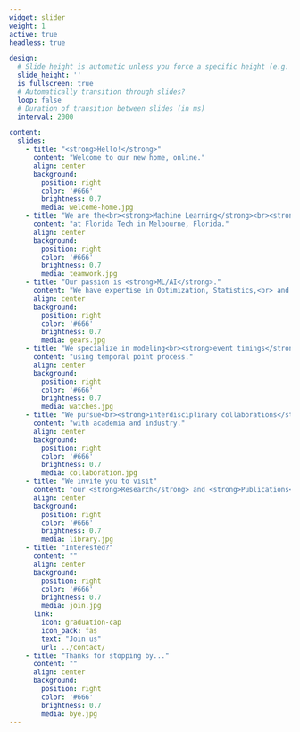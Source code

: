 ```yaml
---
widget: slider
weight: 1
active: true
headless: true

design:
  # Slide height is automatic unless you force a specific height (e.g. '400px')
  slide_height: ''
  is_fullscreen: true
  # Automatically transition through slides?
  loop: false
  # Duration of transition between slides (in ms)
  interval: 2000

content:
  slides:
    - title: "<strong>Hello!</strong>"
      content: "Welcome to our new home, online."
      align: center
      background:
        position: right
        color: '#666'
        brightness: 0.7
        media: welcome-home.jpg
    - title: "We are the<br><strong>Machine Learning</strong><br><strong>Research Group</strong>" 
      content: "at Florida Tech in Melbourne, Florida."
      align: center
      background:
        position: right
        color: '#666'
        brightness: 0.7
        media: teamwork.jpg
    - title: "Our passion is <strong>ML/AI</strong>." 
      content: "We have expertise in Optimization, Statistics,<br> and Probabilistic Modelling."
      align: center
      background:
        position: right
        color: '#666'
        brightness: 0.7
        media: gears.jpg
    - title: "We specialize in modeling<br><strong>event timings</strong>" 
      content: "using temporal point process."
      align: center
      background:
        position: right
        color: '#666'
        brightness: 0.7
        media: watches.jpg  
    - title: "We pursue<br><strong>interdisciplinary collaborations</strong>" 
      content: "with academia and industry."
      align: center
      background:
        position: right
        color: '#666'
        brightness: 0.7
        media: collaboration.jpg  
    - title: "We invite you to visit" 
      content: "our <strong>Research</strong> and <strong>Publications</strong> pages."
      align: center
      background:
        position: right
        color: '#666'
        brightness: 0.7
        media: library.jpg  
    - title: "Interested?" 
      content: ""
      align: center
      background:
        position: right
        color: '#666'
        brightness: 0.7
        media: join.jpg   
      link:
        icon: graduation-cap
        icon_pack: fas
        text: "Join us"
        url: ../contact/  
    - title: "Thanks for stopping by..." 
      content: ""
      align: center
      background:
        position: right
        color: '#666'
        brightness: 0.7
        media: bye.jpg
---
```


